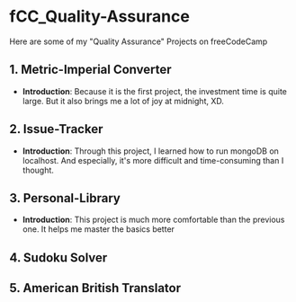 # fCC_Quality-Assurance
Here are some of my "Quality Assurance" Projects on freeCodeCamp

## 1. Metric-Imperial Converter
- **Introduction**: Because it is the first project, the investment time is quite large. But it also brings me a lot of joy at midnight, XD.

## 2. Issue-Tracker
- **Introduction**: Through this project, I learned how to run mongoDB on localhost. And especially, it's more difficult and time-consuming than I thought.

## 3. Personal-Library
- **Introduction**: This project is much more comfortable than the previous one. It helps me master the basics better

## 4. Sudoku Solver

## 5. American British Translator